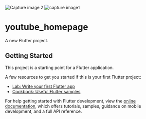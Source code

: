 ![Capture image 2](https://github.com/user-attachments/assets/77cee2fb-833a-4aa5-86ad-0e49c89a39a8)
![capture image1](https://github.com/user-attachments/assets/ed30efae-9f3c-44e4-b0b3-047774f1d508)
# youtube_homepage

A new Flutter project.

## Getting Started

This project is a starting point for a Flutter application.

A few resources to get you started if this is your first Flutter project:

- [Lab: Write your first Flutter app](https://docs.flutter.dev/get-started/codelab)
- [Cookbook: Useful Flutter samples](https://docs.flutter.dev/cookbook)

For help getting started with Flutter development, view the
[online documentation](https://docs.flutter.dev/), which offers tutorials,
samples, guidance on mobile development, and a full API reference.

